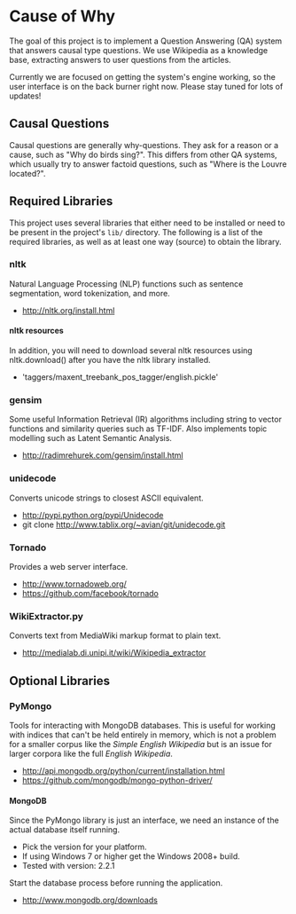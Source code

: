 Cause of Why
============

The goal of this project is to implement a Question Answering (QA)
system that answers causal type questions. We use Wikipedia as a
knowledge base, extracting answers to user questions from the articles.

Currently we are focused on getting the system's engine working, so the
user interface is on the back burner right now. Please stay tuned for
lots of updates!

Causal Questions
----------------

Causal questions are generally why-questions. They ask for a reason or a
cause, such as "Why do birds sing?". This differs from other QA systems,
which usually try to answer factoid questions, such as "Where is the
Louvre located?".

Required Libraries
------------------

This project uses several libraries that either need to be installed or
need to be present in the project's `lib/` directory. The following is a
list of the required libraries, as well as at least one way (source) to
obtain the library.

### nltk

Natural Language Processing (NLP) functions such as sentence
segmentation, word tokenization, and more.

* <http://nltk.org/install.html>

#### nltk resources

In addition, you will need to download several nltk resources using
nltk.download() after you have the nltk library installed.

* 'taggers/maxent_treebank_pos_tagger/english.pickle'

### gensim

Some useful Information Retrieval (IR) algorithms including string to
vector functions and similarity queries such as TF-IDF. Also implements
topic modelling such as Latent Semantic Analysis.

* <http://radimrehurek.com/gensim/install.html>

### unidecode

Converts unicode strings to closest ASCII equivalent.

* <http://pypi.python.org/pypi/Unidecode>
* git clone http://www.tablix.org/~avian/git/unidecode.git

### Tornado

Provides a web server interface.

* <http://www.tornadoweb.org/>
* <https://github.com/facebook/tornado>

### WikiExtractor.py

Converts text from MediaWiki markup format to plain text.

* <http://medialab.di.unipi.it/wiki/Wikipedia_extractor>

Optional Libraries
------------------

### PyMongo

Tools for interacting with MongoDB databases. This is useful for working
with indices that can't be held entirely in memory, which is not a
problem for a smaller corpus like the *Simple English Wikipedia* but is
an issue for larger corpora like the full *English Wikipedia*.

* <http://api.mongodb.org/python/current/installation.html>
* <https://github.com/mongodb/mongo-python-driver/>

#### MongoDB

Since the PyMongo library is just an interface, we need an instance of
the actual database itself running.

* Pick the version for your platform.
* If using Windows 7 or higher get the Windows 2008+ build.
* Tested with version: 2.2.1

Start the database process before running the application.

* <http://www.mongodb.org/downloads>
